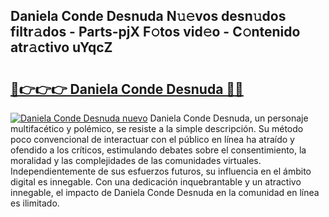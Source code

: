 ## Daniela Conde Desnuda N𝚞𝚎vos desn𝚞dos filtr𝚊dos - Parts-pjX F𝚘tos vid𝚎o - C𝚘ntenido atr𝚊ctivo uYqcZ

# <h2><a href="http://mb8t29.tromn.icu/?c=Daniela+Conde+Desnuda">🔗👉👉👉 Daniela Conde Desnuda 🔗🔗</a></h2>

[![Daniela Conde Desnuda nuevo](https://i.imgur.com/pEAQMta.gif)](http://mb8t29.tromn.icu/?c=Daniela+Conde+Desnuda)
Daniela Conde Desnuda, un personaje multifacético y polémico, se resiste a la simple descripción. Su método poco convencional de interactuar con el público en línea ha atraído y ofendido a los críticos, estimulando debates sobre el consentimiento, la moralidad y las complejidades de las comunidades virtuales. Independientemente de sus esfuerzos futuros, su influencia en el ámbito digital es innegable. Con una dedicación inquebrantable y un atractivo innegable, el impacto de Daniela Conde Desnuda en la comunidad en línea es ilimitado.
